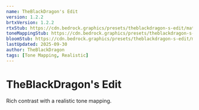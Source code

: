 ```yaml
---
name: TheBlackDragon's Edit
version: 1.2.2
brtxVersion: 1.2.2
rtxStub: https://cdn.bedrock.graphics/presets/theblackdragon-s-edit/materials/RTXStub.material.bin
toneMappingStub: https://cdn.bedrock.graphics/presets/theblackdragon-s-edit/materials/RTXPostFX.Tonemapping.material.bin
bloomStub: https://cdn.bedrock.graphics/presets/theblackdragon-s-edit/materials/RTXPostFX.Bloom.material.bin
lastUpdated: 2025-09-30
author: TheBlackDragon
tags: [Tone Mapping, Realistic]
---
```


# TheBlackDragon's Edit

Rich contrast with a realistic tone mapping.